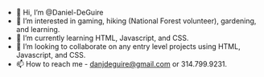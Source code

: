- 👋 Hi, I’m @Daniel-DeGuire
- 👀 I’m interested in gaming, hiking (National Forest volunteer), gardening, and learning.
- 🌱 I’m currently learning HTML, Javascript, and CSS.
- 💞️ I’m looking to collaborate on any entry level projects using HTML, Javascript, and CSS.
- 📫 How to reach me - danjdeguire@gmail.com or 314.799.9231.

<!---
Daniel-DeGuire/Daniel-DeGuire is a ✨ special ✨ repository because its `README.md` (this file) appears on your GitHub profile.
You can click the Preview link to take a look at your changes.
--->
